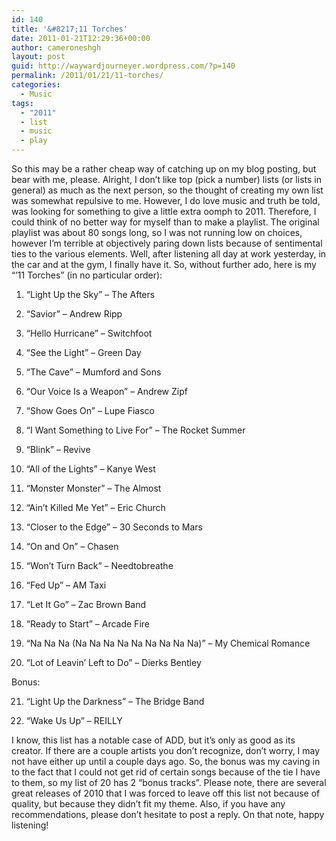 ```yaml
---
id: 140
title: '&#8217;11 Torches'
date: 2011-01-21T12:29:36+00:00
author: cameroneshgh
layout: post
guid: http://waywardjourneyer.wordpress.com/?p=140
permalink: /2011/01/21/11-torches/
categories:
  - Music
tags:
  - "2011"
  - list
  - music
  - play
---
```

So this may be a rather cheap way of catching up on my blog posting, but bear with me, please. Alright, I don&#8217;t like top (pick a number) lists (or lists in general) as much as the next person, so the thought of creating my own list was somewhat repulsive to me. However, I do love music and truth be told, was looking for something to give a little extra oomph to 2011. Therefore, I could think of no better way for myself than to make a playlist. The original playlist was about 80 songs long, so I was not running low on choices, however I&#8217;m terrible at objectively paring down lists because of sentimental ties to the various elements. Well, after listening all day at work yesterday, in the car and at the gym, I finally have it. So, without further ado, here is my &#8220;&#8217;11 Torches&#8221; (in no particular order):

1) &#8220;Light Up the Sky&#8221; &#8211; The Afters

2) &#8220;Savior&#8221; &#8211; Andrew Ripp

3) &#8220;Hello Hurricane&#8221; &#8211; Switchfoot

4) &#8220;See the Light&#8221; &#8211; Green Day

5) &#8220;The Cave&#8221; &#8211; Mumford and Sons

6) &#8220;Our Voice Is a Weapon&#8221; &#8211; Andrew Zipf

7) &#8220;Show Goes On&#8221; &#8211; Lupe Fiasco

8) &#8220;I Want Something to Live For&#8221; &#8211; The Rocket Summer

9) &#8220;Blink&#8221; &#8211; Revive

10) &#8220;All of the Lights&#8221; &#8211; Kanye West

11) &#8220;Monster Monster&#8221; &#8211; The Almost

12) &#8220;Ain&#8217;t Killed Me Yet&#8221; &#8211; Eric Church

13) &#8220;Closer to the Edge&#8221; &#8211; 30 Seconds to Mars

14) &#8220;On and On&#8221; &#8211; Chasen

15) &#8220;Won&#8217;t Turn Back&#8221; &#8211; Needtobreathe

16) &#8220;Fed Up&#8221; &#8211; AM Taxi

17) &#8220;Let It Go&#8221; &#8211; Zac Brown Band

18) &#8220;Ready to Start&#8221; &#8211; Arcade Fire

19) &#8220;Na Na Na (Na Na Na Na Na Na Na Na Na)&#8221; &#8211; My Chemical Romance

20) &#8220;Lot of Leavin&#8217; Left to Do&#8221; &#8211; Dierks Bentley

Bonus:

21) &#8220;Light Up the Darkness&#8221; &#8211; The Bridge Band

22) &#8220;Wake Us Up&#8221; &#8211; REILLY

I know, this list has a notable case of ADD, but it&#8217;s only as good as its creator. If there are a couple artists you don&#8217;t recognize, don&#8217;t worry, I may not have either up until a couple days ago. So, the bonus was my caving in to the fact that I could not get rid of certain songs because of the tie I have to them, so my list of 20 has 2 &#8220;bonus tracks&#8221;. Please note, there are several great releases of 2010 that I was forced to leave off this list not because of quality, but because they didn&#8217;t fit my theme. Also, if you have any recommendations, please don&#8217;t hesitate to post a reply. On that note, happy listening!